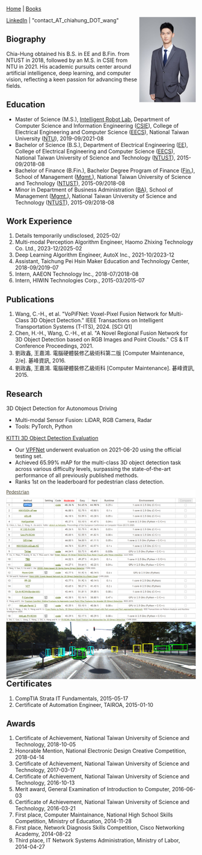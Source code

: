 [Home](.) | [Books](books)

[LinkedIn](https://linkedin.com/in/chiahung) | "contact_AT_chiahung_DOT_wang"
<img align="right" width="150" height="226" src="photo.jpg">

## Biography

Chia-Hung obtained his B.S. in EE and B.Fin. from NTUST in 2018, followed by an M.S. in CSIE from NTU in 2021. His academic pursuits center around artificial intelligence, deep learning, and computer vision, reflecting a keen passion for advancing these fields.

## Education
- Master of Science (M.S.), [Intelligent Robot Lab](https://robotlab.csie.ntu.edu.tw), Department of Computer Science and Information Engineering ([CSIE](https://www.csie.ntu.edu.tw)), College of Electrical Engineering and Computer Science ([EECS](http://eecs.ntu.edu.tw)), National Taiwan University ([NTU](https://www.ntu.edu.tw)), 2019-09/2021-08
- Bachelor of Science (B.S.), Department of Electrical Engineering ([EE](https://www.ee.ntust.edu.tw)), College of Electrical Engineering and Computer Science ([EECS](https://www.ceecs.ntust.edu.tw)), National Taiwan University of Science and Technology ([NTUST](https://www.ntust.edu.tw)), 2015-09/2018-08
- Bachelor of Finance (B.Fin.), Bachelor Degree Program of Finance ([Fin.](https://www.fn.ntust.edu.tw)), School of Management ([Mgmt.](https://www.management.ntust.edu.tw)), National Taiwan University of Science and Technology ([NTUST](https://www.ntust.edu.tw)), 2015-09/2018-08
- Minor in Department of Business Administration ([BA](https://www.ba.ntust.edu.tw)), School of Management ([Mgmt.](https://www.management.ntust.edu.tw)), National Taiwan University of Science and Technology ([NTUST](https://www.ntust.edu.tw)), 2015-09/2018-08

## Work Experience
1. Details temporarily undisclosed, 2025-02/
1. Multi-modal Perception Algorithm Engineer, Haomo Zhixing Technology Co. Ltd., 2023-12/2025-02
1. Deep Learning Algorithm Engineer, AutoX Inc., 2021-10/2023-12
1. Assistant, Taichung Pei Hsin Maker Education and Technology Center, 2018-09/2019-07
1. Intern, AAEON Technology Inc., 2018-07/2018-08
1. Intern, HIWIN Technologies Corp., 2015-03/2015-07

## Publications
1. Wang, C.-H., et al. "VoPiFNet: Voxel-Pixel Fusion Network for Multi-Class 3D Object Detection." IEEE Transactions on Intelligent Transportation Systems (T-ITS), 2024. [SCI Q1]
1. Chen, H.-H., Wang, C.-H., et al. "A Novel Regional Fusion Network for 3D Object Detection based on RGB Images and Point Clouds." CS & IT Conference Proceedings, 2021.
1. 劉政鑫, 王嘉鴻. 電腦硬體裝修乙級術科第二版 [Computer Maintenance, 2/e]. 碁峰資訊, 2016.
1. 劉政鑫, 王嘉鴻. 電腦硬體裝修乙級術科 [Computer Maintenance]. 碁峰資訊, 2015.

## Research
3D Object Detection for Autonomous Driving
- Multi-modal Sensor Fusion: LiDAR, RGB Camera, Radar
- Tools: PyTorch, Python

[KITTI 3D Object Detection Evaluation](http://www.cvlibs.net/datasets/kitti/eval_object.php?obj_benchmark=3d)
- Our [VPFNet](http://www.cvlibs.net/datasets/kitti/eval_object_detail.php?&result=145d49cc1c4e036e3dfc7d56ce6c69d780b16d0b) underwent evaluation on 2021-06-20 using the official testing set.
- Achieved 65.99% mAP for the multi-class 3D object detection task across various difficulty levels, surpassing the state-of-the-art performance of all previously published methods.
- Ranks 1st on the leaderboard for pedestrian class detection.

<img align="right" src="rank.png">
<img align="right" src="006813_3dbox.jpg">


## Certificates
1. CompTIA Strata IT Fundamentals, 2015-05-17
1. Certificate of Automation Engineer, TAIROA, 2015-01-10

## Awards
1. Certificate of Achievement, National Taiwan University of Science and Technology, 2018-10-05
1. Honorable Mention, National Electronic Design Creative Competition, 2018-04-14
1. Certificate of Achievement, National Taiwan University of Science and Technology, 2017-03-17
1. Certificate of Achievement, National Taiwan University of Science and Technology, 2016-10-13
1. Merit award, General Examination of Introduction to Computer, 2016-06-03
1. Certificate of Achievement, National Taiwan University of Science and Technology, 2016-03-21
1. First place, Computer Maintainance, National High School Skills Competition, Ministry of Education, 2014-11-28
1. First place, Network Diagnosis Skills Competition, Cisco Networking Academy, 2014-08-22
1. Third place, IT Network Systems Administration, Ministry of Labor, 2014-04-27
